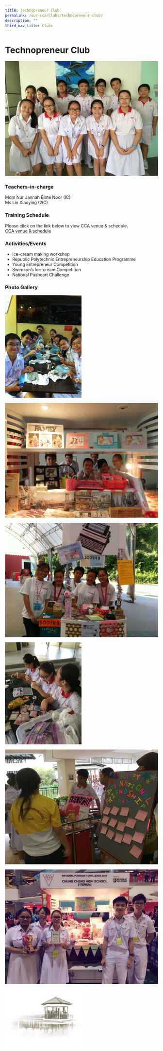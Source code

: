 ```yaml
---
title: Technopreneur Club
permalink: /our-cca/Clubs/technopreneur-club/
description: ""
third_nav_title: Clubs
---
```

# **Technopreneur Club**

![](/images/Entrepreneur%20Club.jpg)

### Teachers-in-charge

Mdm Nur Jannah Binte Noor (IC)     
Ms Lin Xiaoying (2IC)

### Training Schedule

Please click on the link below to view CCA venue & schedule.   
[CCA venue & schedule](/our-cca/cca/cca-venue-schedule/)

### Activities/Events

*   Ice-cream making workshop
*   Republic Polytechnic Entrepreneurship Education Programme 
*   Young Entrepreneur Competition
*   Swenson’s Ice-cream Competition 
*   National Pushcart Challenge

### Photo Gallery

<img src="/images/15df46238_62587.jpg" 
     style="width:50%">

![](/images/cfc90c57d_62588.jpg)

![](/images/4379a60b8_62589.jpg)

<img src="/images/06f5b1b2d_62590.jpg" 
     style="width:50%">

![](/images/62f06223c_62591.jpg)

![](/images/4ed428a43_62592.jpg)

<img src="/images/pavilion.png" 
     style="width:50%">